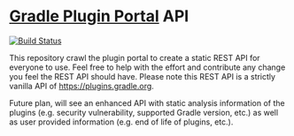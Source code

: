 # [Gradle Plugin Portal](https://plugins.gradle.org/) API

[![Build Status](https://travis-ci.com/gradle-plugins/portal-api.svg?branch=master)](https://travis-ci.com/gradle-plugins/portal-api)

This repository crawl the plugin portal to create a static REST API for everyone to use.
Feel free to help with the effort and contribute any change you feel the REST API should have.
Please note this REST API is a strictly vanilla API of https://plugins.gradle.org.

Future plan, will see an enhanced API with static analysis information of the plugins (e.g. security vulnerability, supported Gradle version, etc.) as well as user provided information (e.g. end of life of plugins, etc.).
